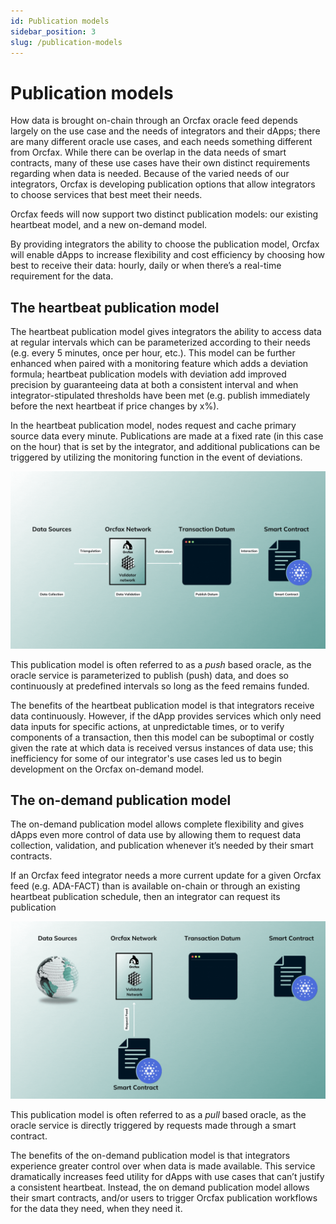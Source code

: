 ```yaml
---
id: Publication models
sidebar_position: 3
slug: /publication-models
---
```


# Publication models

How data is brought on-chain through an Orcfax oracle feed depends largely on
the use case and the needs of integrators and their dApps; there are many
different oracle use cases, and each needs something different from Orcfax.
While there can be overlap in the data needs of smart contracts, many of these
use cases have their own distinct requirements regarding when data is needed.
Because of the varied needs of our integrators, Orcfax is developing publication
options that allow integrators to choose services that best meet their needs.

Orcfax feeds will now support two distinct publication models: our existing
heartbeat model, and a new on-demand model.

By providing integrators the ability to choose the publication model, Orcfax
will enable dApps to increase flexibility and cost efficiency by choosing how
best to receive their data: hourly, daily or when there’s a real-time
requirement for the data.

## The heartbeat publication model

The heartbeat publication model gives integrators the ability to access data at
regular intervals which can be parameterized according to their needs
(e.g. every 5 minutes, once per hour, etc.). This model can be further enhanced
when paired with a monitoring feature which adds a deviation formula; heartbeat
publication models with deviation add improved precision by guaranteeing data at
both a consistent interval and when integrator-stipulated thresholds have been
met (e.g. publish immediately before the next heartbeat if price changes by x%).

In the heartbeat publication model, nodes request and cache primary source data
every minute. Publications are made at a fixed rate (in this case on the hour)
that is set by the integrator, and additional publications can be triggered by
utilizing the monitoring function in the event of deviations.

![the heartbeat model](/img/2024-02--heartbeat.gif)

This publication model is often referred to as a *push* based oracle, as the
oracle service is parameterized to publish (push) data, and does so continuously
at predefined intervals so long as the feed remains funded.

The benefits of the heartbeat publication model is that integrators receive data
continuously. However, if the dApp provides services which only need data inputs
for specific actions, at unpredictable times, or to verify components of a
transaction, then this model can be suboptimal or costly given the rate at which
data is received versus instances of data use; this inefficiency for some of our
integrator's use cases led us to begin development on the Orcfax on-demand
model.

## The on-demand publication model

The on-demand publication model allows complete flexibility and gives dApps even
more control of data use by allowing them to request data collection,
validation, and publication whenever it’s needed by their smart contracts.

If an Orcfax feed integrator needs a more current update for a given Orcfax feed
(e.g. ADA-FACT) than is available on-chain or through an existing heartbeat
publication schedule, then an integrator can request its publication

![the on-demand model](/img/2024-02--on-demand.gif)

This publication model is often referred to as a *pull* based oracle, as the
oracle service is directly triggered by requests made through a smart contract.

The benefits of the on-demand publication model is that integrators
experience greater control over when data is made available. This service
dramatically increases feed utility for dApps with use cases that can’t justify
a consistent heartbeat. Instead, the on demand publication model allows their
smart contracts, and/or users to trigger Orcfax publication workflows for the
data they need, when they need it.

